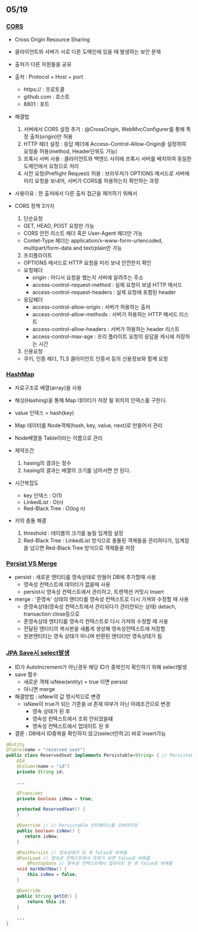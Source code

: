 ## 05/19

### [CORS](https://escapefromcoding.tistory.com/724)
- Cross Origin Resource Sharing
- 클라이언트와 서버가 서로 다른 도메인에 있을 때 발생하는 보안 문제
- 출처가 다른 자원들을 공유
- 출처 : Protocol + Host + port 
  - https:// : 프로토콜
  - github.com : 호스트
  - 8801 : 포트
 
- 해결법
  1. 서버에서 CORS 설정 추가 : @CrossOrigin, WebMvcConfigurer를 통해 특정 출처(origin)만 허용
  2. HTTP 헤더 설정 : 응답 헤더에 Access-Control-Allow-Origin을 설정하여 요청을 허용(method, Header단위도 가능)
  3. 프록시 서버 사용 : 클라이언트와 백엔드 사이에 프록시 서버를 배치하여 동일한 도메인에서 요청으로 처리
  4. 사전 요청(Preflight Request) 허용 : 브라우저가 OPTIONS 메서드로 서버에 미리 요청을 보내어, 서버가 CORS를 허용하는지 확인하는 과정

- 사용이유 : 한 출처에서 다른 출처 접근을 제어하기 위해서
- CORS 정책 3가지
  1. 단순요청
    - GET, HEAD, POST 요청만 가능
    - CORS 안전 리스트 헤더 혹은 User-Agent 헤더만 가능
    - Contet-Type 헤더는 application/x-www-form-urlencoded, multipart/form-data and text/plain만 가능

  2. 프리플라이트
    - OPTIONS 메서드로 HTTP 요청을 미리 보내 안전한지 확인
    - 요청헤더
      - origin : 어디서 요청을 했는지 서버에 알려주는 주소
      - access-control-request-method : 실제 요청이 보낼 HTTP 메서드
      - access-control-request-headers : 실제 요청에 포함된 header
    - 응답헤더
      - access-control-allow-origin : 서버가 허용하는 출처
      - access-control-allow-methods : 서버가 허용하는 HTTP 메서드 리스트
      - access-control-allow-headers : 서버가 허용하는 header 리스트
      - access-control-max-age : 프리 플라이트 요청의 응답을 캐시에 저장하는 시간    
  
  3. 신용요청
    - 쿠키, 인증 헤더, TLS 클라이언트 인증서 등의 신용정보와 함께 요청

### [HashMap](https://lordofkangs.tistory.com/78)
- 자료구조로 배열(array)을 사용
- 해싱(Hashing)을 통해 Map 데이터가 저장 될 위치의 인덱스를 구한다.
- value 인덱스 = hash(key)
- Map 데이터를 Node객체(hash, key, value, next)로 만들어서 관리
- Node배열을 Table이라는 이름으로 관리

- 제약조건
  1. hasing의 결과는 정수
  2. hasing의 결과는 배열의 크기를 넘어서면 안 된다.

- 시간복잡도 
  - key 인덱스 : O(1)
  - LinkedList : O(n)
  - Red-Black Tree : O(log n)

- 키의 충돌 해결
  1. threshold : 테이블의 크기를 늘릴 임계점 설정
  2. Red-Black Tree : LinkedList 방식으로 충돌된 객체들을 관리하다가, 임계점을 넘으면 Red-Black Tree 방식으로 객체들을 저장

### [Persist VS Merge](https://umanking.github.io/2019/04/12/jpa-persist-merge/)
- persist : 새로운 엔티티를 영속상태로 만들어 DB에 추가할때 사용
  - 영속성 컨텍스트에 데이터가 없을때 사용
  - persist시 영속성 컨텍스트에서 관리하고, 트랜잭션 커밋시 Insert 	
- merge : '준영속' 상태의 엔티티를 영속성 컨텍스트로 다시 가져와 수정할 때 사용
  - 준영속상태(영속성 컨텍스트에서 관리되다가 관리안되는 상태) detach, transaction close등으로
  - 준영속상태 엔티티를 영속석 컨텍스트로 다시 가져와 수정할 때 사용
  - 전달된 엔티티의 복사본을 새롭게 생성해 영속성컨텍스트에 저장함
  - 원본엔티티는 영속 상태가 아니며 반환된 엔티티만 영속상태가 됨

### [JPA Save시 select발생](https://chatgpt.com/c/2a75afd0-1a4f-4cbb-8a91-7f7b34a74fb8)
- ID가 AutoIncrement가 아닌경우 해당 ID가 중복인지 확인하기 위해 select발생
- save 함수
  - 새로운 객체 isNew(entity) = true 이면 persist
  - 아니면 merge
- 해결방법 : isNew의 값 명시적으로 변경
  - isNew이 true가 되는 기준을 id 존재 여부가 아닌 아래조건으로 변경
    - 영속 상태가 된 후
    - 영속성 컨텍스트에서 조회 안되었을떄
    - 영속성 컨텍스트에서 업데이트 된 후 
- 결론 : DB에서 ID중복을 확인하지 않고(select안하고) 바로 insert가능

```java
@Entity
@Table(name = "reserved_seat")
public class ReservedSeat implements Persistable<String> { // Persistable 인터페이스를 구현
	@Id
	@Column(name = "id")
	private String id;

	...

	@Transient
	private boolean isNew = true;

	protected ReservedSeat() {
	}

	@Override // // Persistable 인터페이스를 오버라이딩
	public boolean isNew() {
	   return isNew;
	}

	@PostPersist // 영속상태가 된 후 false로 바꿔줌
	@PostLoad // 영속성 컨텍스트에서 조회가 되면 false로 바꿔줌
        @PostUpdate // 영속성 컨텍스트에서 업데이트 된 후 false로 바꿔줌
	void markNotNew() {
		this.isNew = false;
	}

	@Override
	public String getId() {
		return this.id;
	}
    
    ...
}
```
